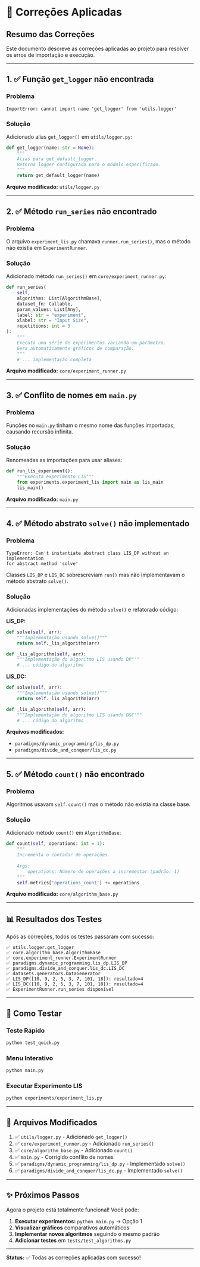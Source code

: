 # 🔧 Correções Aplicadas

## Resumo das Correções

Este documento descreve as correções aplicadas ao projeto para resolver os erros de importação e execução.

---

## 1. ✅ Função `get_logger` não encontrada

### Problema
```
ImportError: cannot import name 'get_logger' from 'utils.logger'
```

### Solução
Adicionado alias `get_logger()` em `utils/logger.py`:

```python
def get_logger(name: str = None):
    """
    Alias para get_default_logger.
    Retorna logger configurado para o módulo especificado.
    """
    return get_default_logger(name)
```

**Arquivo modificado:** `utils/logger.py`

---

## 2. ✅ Método `run_series` não encontrado

### Problema
O arquivo `experiment_lis.py` chamava `runner.run_series()`, mas o método não existia em `ExperimentRunner`.

### Solução
Adicionado método `run_series()` em `core/experiment_runner.py`:

```python
def run_series(
    self,
    algorithms: List[AlgorithmBase],
    dataset_fn: Callable,
    param_values: List[Any],
    label: str = "experiment",
    xlabel: str = "Input Size",
    repetitions: int = 3
):
    """
    Executa uma série de experimentos variando um parâmetro.
    Gera automaticamente gráficos de comparação.
    """
    # ... implementação completa
```

**Arquivo modificado:** `core/experiment_runner.py`

---

## 3. ✅ Conflito de nomes em `main.py`

### Problema
Funções no `main.py` tinham o mesmo nome das funções importadas, causando recursão infinita.

### Solução
Renomeadas as importações para usar aliases:

```python
def run_lis_experiment():
    """Executa experimento LIS"""
    from experiments.experiment_lis import main as lis_main
    lis_main()
```

**Arquivo modificado:** `main.py`

---

## 4. ✅ Método abstrato `solve()` não implementado

### Problema
```
TypeError: Can't instantiate abstract class LIS_DP without an implementation 
for abstract method 'solve'
```

Classes `LIS_DP` e `LIS_DC` sobrescreviam `run()` mas não implementavam o método abstrato `solve()`.

### Solução
Adicionadas implementações do método `solve()` e refatorado código:

**LIS_DP:**
```python
def solve(self, arr):
    """Implementação usando solve()"""
    return self._lis_algorithm(arr)

def _lis_algorithm(self, arr):
    """Implementação do algoritmo LIS usando DP"""
    # ... código do algoritmo
```

**LIS_DC:**
```python
def solve(self, arr):
    """Implementação usando solve()"""
    return self._lis_algorithm(arr)

def _lis_algorithm(self, arr):
    """Implementação do algoritmo LIS usando D&C"""
    # ... código do algoritmo
```

**Arquivos modificados:**
- `paradigms/dynamic_programming/lis_dp.py`
- `paradigms/divide_and_conquer/lis_dc.py`

---

## 5. ✅ Método `count()` não encontrado

### Problema
Algoritmos usavam `self.count()` mas o método não existia na classe base.

### Solução
Adicionado método `count()` em `AlgorithmBase`:

```python
def count(self, operations: int = 1):
    """
    Incrementa o contador de operações.
    
    Args:
        operations: Número de operações a incrementar (padrão: 1)
    """
    self.metrics['operations_count'] += operations
```

**Arquivo modificado:** `core/algorithm_base.py`

---

## 📊 Resultados dos Testes

Após as correções, todos os testes passaram com sucesso:

```
✅ utils.logger.get_logger
✅ core.algorithm_base.AlgorithmBase
✅ core.experiment_runner.ExperimentRunner
✅ paradigms.dynamic_programming.lis_dp.LIS_DP
✅ paradigms.divide_and_conquer.lis_dc.LIS_DC
✅ datasets.generators.DataGenerator
✅ LIS_DP([10, 9, 2, 5, 3, 7, 101, 18]): resultado=4
✅ LIS_DC([10, 9, 2, 5, 3, 7, 101, 18]): resultado=4
✅ ExperimentRunner.run_series disponível
```

---

## 🎯 Como Testar

### Teste Rápido
```bash
python test_quick.py
```

### Menu Interativo
```bash
python main.py
```

### Executar Experimento LIS
```bash
python experiments/experiment_lis.py
```

---

## 📝 Arquivos Modificados

1. ✅ `utils/logger.py` - Adicionado `get_logger()`
2. ✅ `core/experiment_runner.py` - Adicionado `run_series()`
3. ✅ `core/algorithm_base.py` - Adicionado `count()`
4. ✅ `main.py` - Corrigido conflito de nomes
5. ✅ `paradigms/dynamic_programming/lis_dp.py` - Implementado `solve()`
6. ✅ `paradigms/divide_and_conquer/lis_dc.py` - Implementado `solve()`

---

## ✨ Próximos Passos

Agora o projeto está totalmente funcional! Você pode:

1. **Executar experimentos:** `python main.py` → Opção 1
2. **Visualizar gráficos** comparativos automáticos
3. **Implementar novos algoritmos** seguindo o mesmo padrão
4. **Adicionar testes** em `tests/test_algorithms.py`

---

**Status:** ✅ Todas as correções aplicadas com sucesso!

